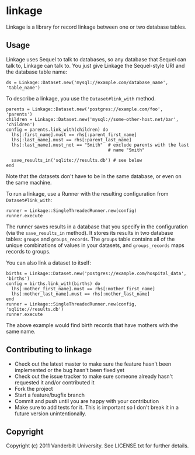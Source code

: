 # linkage

Linkage is a library for record linkage between one or two database tables.

## Usage

Linkage uses Sequel to talk to databases, so any database that Sequel can
talk to, Linkage can talk to. You just give Linkage the Sequel-style URI
and the database table name:

    ds = Linkage::Dataset.new('mysql://example.com/database_name', 'table_name')

To describe a linkage, you use the `Dataset#link_with` method.

    parents = Linkage::Dataset.new('postgres://example.com/foo', 'parents')
    children = Linkage::Dataset.new('mysql://some-other-host.net/bar', 'children')
    config = parents.link_with(children) do
      lhs[:first_name].must == rhs[:parent_first_name]
      lhs[:last_name].must == rhs[:parent_last_name]
      lhs[:last_name].must_not == "Smith"  # exclude parents with the last
                                           # name "Smith"

      save_results_in('sqlite://results.db') # see below
    end

Note that the datasets don't have to be in the same database, or even on
the same machine.

To run a linkage, use a Runner with the resulting configuration from
`Dataset#link_with`:

    runner = Linkage::SingleThreadedRunner.new(config)
    runner.execute

The runner saves results in a database that you specify in the configuration
(via the `save_results_in` method). It stores its results in two database
tables: `groups` and `groups_records`. The `groups` table contains all of the
unique combinations of values in your datasets, and `groups_records` maps
records to groups.

You can also link a dataset to itself:

    births = Linkage::Dataset.new('postgres://example.com/hospital_data', 'births')
    config = births.link_with(births) do
      lhs[:mother_first_name].must == rhs[:mother_first_name]
      lhs[:mother_last_name].must == rhs[:mother_last_name]
    end
    runner = Linkage::SingleThreadedRunner.new(config, 'sqlite://results.db')
    runner.execute

The above example would find birth records that have mothers with the same
name.

## Contributing to linkage

* Check out the latest master to make sure the feature hasn't been implemented or the bug hasn't been fixed yet
* Check out the issue tracker to make sure someone already hasn't requested it and/or contributed it
* Fork the project
* Start a feature/bugfix branch
* Commit and push until you are happy with your contribution
* Make sure to add tests for it. This is important so I don't break it in a future version unintentionally.

## Copyright

Copyright (c) 2011 Vanderbilt University. See LICENSE.txt for
further details.

